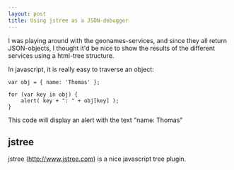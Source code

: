 ```yaml
---
layout: post
title: Using jstree as a JSON-debugger
---
```


I was playing around with the geonames-services, and since they all return JSON-objects,
I thought it'd be nice to show the results of the different services using a html-tree structure.

In javascript, it is really easy to traverse an object:

	var obj = { name: 'Thomas' };

	for (var key in obj) {
		alert( key + ": " + obj[key] );
	}

This code will display an alert with the text "name: Thomas"

jstree
------

jstree (http://www.jstree.com) is a nice javascript tree plugin.

